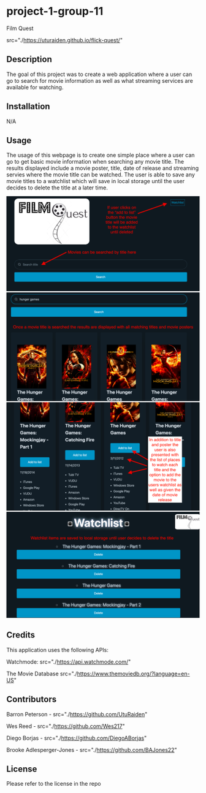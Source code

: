 # project-1-group-11
Film Quest

src="./https://uturaiden.github.io/flick-quest/"

## Description

The goal of this project was to create a web application where a user can go to search for movie information as well as what streaming services are available for watching. 

## Installation

N/A

## Usage


The usage of this webpage is to create one simple place where a user can go to get basic movie information when searching any movie title. The results displayed include a movie poster, title, date of release and streaming servies where the movie title can be watched. The user is able to save any movie titles to a watchlist which will save in local storage until the user decides to delete the title at a later time. 

<img src="./assets/images/RM 1.png"/>
<img src="./assets/images/RM 2.png"/>
<img src="./assets/images/RM 3.png"/>
<img src="./assets/images/RM 4.png"/>

## Credits

This application uses the following APIs:

Watchmode: src="./https://api.watchmode.com/"

The Movie Database src="./https://www.themoviedb.org/?language=en-US"

## Contributors 

Barron Peterson - src="./https://github.com/UtuRaiden"

Wes Reed - src="./https://github.com/Wes217"

Diego Borjas - src="./https://github.com/DiegoABorjas"

Brooke Adlesperger-Jones - src="./https://github.com/BAJones22"

## License

Please refer to the license in the repo

